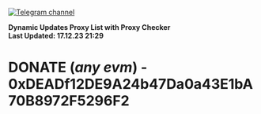 [![Telegram channel](https://img.shields.io/endpoint?url=https://runkit.io/damiankrawczyk/telegram-badge/branches/master?url=https://t.me/n4z4v0d)](https://t.me/n4z4v0d) 

**Dynamic Updates Proxy List with Proxy Checker**  
**Last Updated: 17.12.23 21:29**

# DONATE (_any evm_) - 0xDEADf12DE9A24b47Da0a43E1bA70B8972F5296F2
